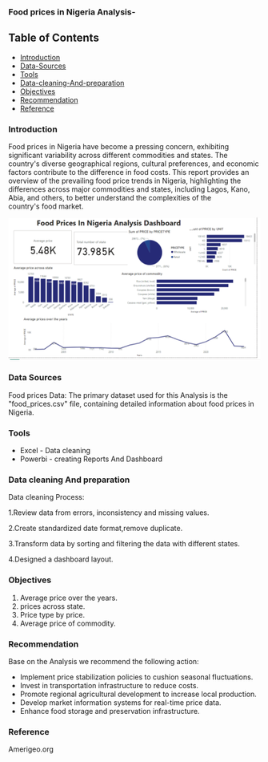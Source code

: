 ### Food prices in Nigeria Analysis-

## Table of Contents 

- [Introduction](#introduction)
- [Data-Sources](#data-sources)
- [Tools](#tools)
- [Data-cleaning-And-preparation](#data-cleaning-and-preparation)
- [Objectives](#objectives)
- [Recommendation](#recommendation)
- [Reference](#reference)

### Introduction

Food prices in Nigeria have become a pressing concern, exhibiting significant variability across different commodities and states. The country's diverse geographical regions, cultural preferences, and economic factors contribute to the difference in food costs.  This report provides an overview of the prevailing food price trends in Nigeria, highlighting the differences across major commodities and states, including Lagos, Kano, Abia, and others, to better understand the complexities of the country's food market.


![image alt](https://github.com/Datagirlie1/food-prices-in-Nigeria/blob/main/Screenshot%202024-12-27%20113834.png?raw=true)








### Data Sources

Food prices Data: The primary dataset used for this Analysis is the "food_prices.csv" file, containing detailed information about food prices in Nigeria.

### Tools

- Excel - Data cleaning
- Powerbi - creating Reports And Dashboard

### Data cleaning And preparation

Data cleaning Process:

1.Review data from errors, inconsistency and missing values.

2.Create standardized date format,remove duplicate. 

3.Transform data by sorting and filtering the data with different states.

4.Designed a dashboard layout.

### Objectives

1. Average price over the years.
2. prices across state.
3. Price type by price.
4. Average price of commodity.
   
### Recommendation

Base on the Analysis we recommend the following action:

- Implement price stabilization policies to cushion seasonal fluctuations.
- Invest in transportation infrastructure to reduce costs.
-  Promote regional agricultural development to increase local production.
-  Develop market information systems for real-time price data.
-  Enhance food storage and preservation infrastructure.

### Reference

Amerigeo.org




   

   









